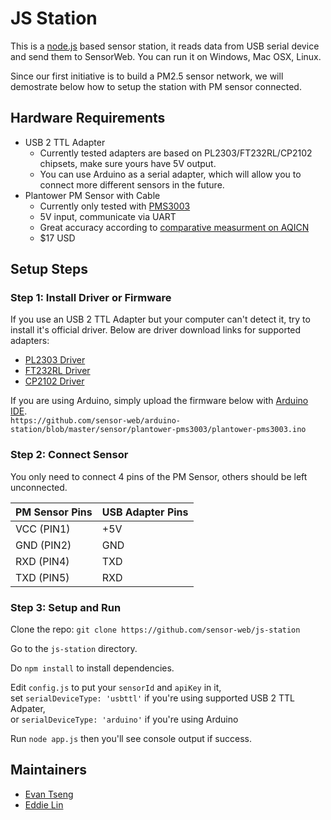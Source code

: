 JS Station
==========

This is a [node.js][nodejs] based sensor station, it reads data from USB serial device and send them to SensorWeb. You can run it on Windows, Mac OSX, Linux. 

Since our first initiative is to build a PM2.5 sensor network, we will demostrate below how to setup the station with PM sensor connected.

## Hardware Requirements

- USB 2 TTL Adapter
  - Currently tested adapters are based on PL2303/FT232RL/CP2102 chipsets, make sure yours have 5V output.
  - You can use Arduino as a serial adapter, which will allow you to connect more different sensors in the future.
- Plantower PM Sensor with Cable
  - Currently only tested with [PMS3003][PMS3003]
  - 5V input, communicate via UART
  - Great accuracy according to [comparative measurment on AQICN][aqicn-measurment]
  - $17 USD

## Setup Steps

### Step 1: Install Driver or Firmware

If you use an USB 2 TTL Adapter but your computer can't detect it, try to install it's official driver. 
Below are driver download links for supported adapters:
* [PL2303 Driver][PL2303]
* [FT232RL Driver][FT232RL]
* [CP2102 Driver][CP2102]

If you are using Arduino, simply upload the firmware below with [Arduino IDE][ArduinoIDE].  
`https://github.com/sensor-web/arduino-station/blob/master/sensor/plantower-pms3003/plantower-pms3003.ino`

### Step 2: Connect Sensor

You only need to connect 4 pins of the PM Sensor, others should be left unconnected.

PM Sensor Pins| USB Adapter Pins
---------- | ----------
VCC (PIN1) | +5V
GND (PIN2) | GND
RXD (PIN4) | TXD
TXD (PIN5) | RXD

### Step 3: Setup and Run

Clone the repo: `git clone https://github.com/sensor-web/js-station`

Go to the `js-station` directory.

Do `npm install` to install dependencies.

Edit `config.js` to put your `sensorId` and `apiKey` in it,  
set `serialDeviceType: 'usbttl'` if you're using supported USB 2 TTL Adpater,  
or `serialDeviceType: 'arduino'` if you're using Arduino

Run `node app.js` then you'll see console output if success.

## Maintainers
* [Evan Tseng](https://github.com/evanxd)
* [Eddie Lin](https://github.com/yshlin)

[nodejs]: http://nodejs.org
[PMS3003]: https://goo.gl/CIVGjF
[PL2303]: http://goo.gl/KuqY4h
[CP2102]: http://goo.gl/jSnHO0
[FT232RL]: http://goo.gl/IYHhQI
[ArduinoIDE]: https://www.arduino.cc/en/Main/Software
[aqicn-measurment]: http://aqicn.org/sensor/
